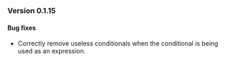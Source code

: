 ### Version 0.1.15

#### Bug fixes
- Correctly remove useless conditionals when the conditional is being used as an expression.
